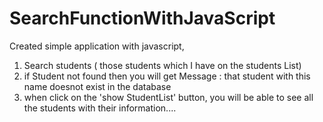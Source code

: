 # SearchFunctionWithJavaScript

Created simple application with javascript, 
1) Search students ( those students which I have on the students List)
2) if Student not found then you will get Message : that student with this name doesnot exist in the database
3) when click on the 'show StudentList' button, you will be able to see all the students with their information....
